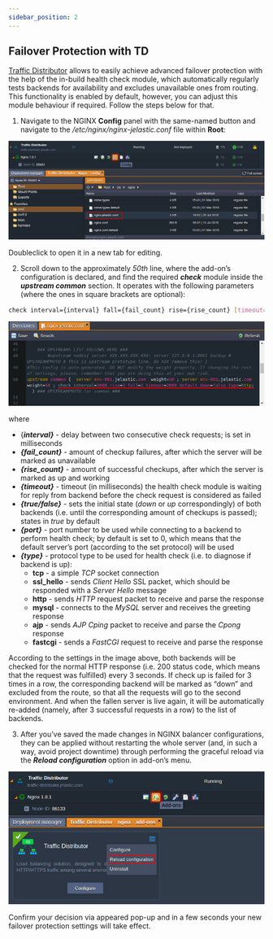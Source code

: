```yaml
---
sidebar_position: 2
---
```


## Failover Protection with TD

[Traffic Distributor](https://cloudmydc.com/) allows to easily achieve advanced failover protection with the help of the in-build health check module, which automatically regularly tests backends for availability and excludes unavailable ones from routing. This functionality is enabled by default, however, you can adjust this module behaviour if required. Follow the steps below for that.

1. Navigate to the NGINX **Config** panel with the same-named button and navigate to the _/etc/nginx/nginx-jelastic.conf_ file within **Root**:

<div style={{
    display:'flex',
    justifyContent: 'center',
    margin: '0 0 1rem 0'
}}>

![Locale Dropdown](./img/FailoverProtection/01-traffic-distributor-config-files.png)

</div>

Doubleclick to open it in a new tab for editing.

2. Scroll down to the approximately _50th_ line, where the add-on’s configuration is declared, and find the required **_check_** module inside the **_upstream common_** section. It operates with the following parameters (where the ones in square brackets are optional):

```bash
check interval={interval} fall={fail_count} rise={rise_count} [timeout={timeout}] [default_down={true/false}] [port={port}] [type={type}]
```

<div style={{
    display:'flex',
    justifyContent: 'center',
    margin: '0 0 1rem 0'
}}>

![Locale Dropdown](./img/FailoverProtection/02-traffic-distributor-failover-parameters.png)

</div>

where

- {**_interval}_** - delay between two consecutive check requests; is set in milliseconds
- **_{fail_count}_** - amount of checkup failures, after which the server will be marked as unavailable
- **_{rise_count}_** - amount of successful checkups, after which the server is marked as up and working
- **_{timeout}_** - timeout (in milliseconds) the health check module is waiting for reply from backend before the check request is considered as failed
- **_{true/false}_** - sets the initial state (_down_ or _up_ correspondingly) of both backends (i.e. until the corresponding amount of checkups is passed); states in _true_ by default
- **_{port}_** - port number to be used while connecting to a backend to perform health check; by default is set to 0, which means that the default server’s port (according to the set protocol) will be used
- **_{type}_** - protocol type to be used for health check (i.e. to diagnose if backend is up):
  - **tcp** - a simple _TCP_ socket connection
  - **ssl_hello** - sends _Client Hello_ SSL packet, which should be responded with a _Server Hello_ message
  - **http** - sends _HTTP_ request packet to receive and parse the response
  - **mysql** - connects to the _MySQL_ server and receives the greeting response
  - **ajp** - sends _AJP Cping_ packet to receive and parse the _Cpong_ response
  - **fastcgi** - sends a _FastCGI_ request to receive and parse the response

According to the settings in the image above, both backends will be checked for the normal HTTP response (i.e. 200 status code, which means that the request was fulfilled) every 3 seconds. If check up is failed for 3 times in a row, the corresponding backend will be marked as “down” and excluded from the route, so that all the requests will go to the second environment. And when the fallen server is live again, it will be automatically re-added (namely, after 3 successful requests in a row) to the list of backends.

3. After you’ve saved the made changes in NGINX balancer configurations, they can be applied without restarting the whole server (and, in such a way, avoid project downtime) through performing the graceful reload via the **_Reload configuration_** option in add-on’s menu.

<div style={{
    display:'flex',
    justifyContent: 'center',
    margin: '0 0 1rem 0'
}}>

<!-- ![Locale Dropdown](./img/FILE_NAME/IMAGE_NAME) -->

![Locale Dropdown](./img/FailoverProtection/03-traffic-distributor-reload-configuration.png)

</div>

Confirm your decision via appeared pop-up and in a few seconds your new failover protection settings will take effect.
